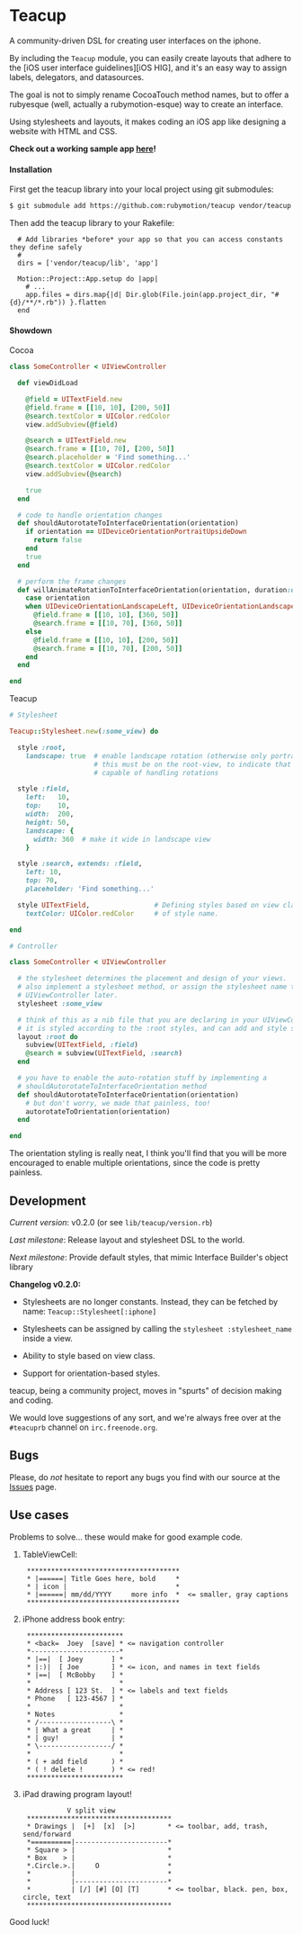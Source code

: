 Teacup
======

A community-driven DSL for creating user interfaces on the iphone.

By including the `Teacup` module, you can easily create layouts that adhere to
the [iOS user interface guidelines][iOS HIG], and it's an easy way to assign labels,
delegators, and datasources.

The goal is not to simply rename CocoaTouch method names, but to offer a
rubyesque (well, actually a rubymotion-esque) way to create an interface.

Using stylesheets and layouts, it makes coding an iOS app like designing a website with HTML and CSS.

**Check out a working sample app [here](https://github.com/rubymotion/teacup/tree/master/samples/Hai)!**

#### Installation

First get the teacup library into your local project using git submodules:

```bash
$ git submodule add https://github.com:rubymotion/teacup vendor/teacup
```

Then add the teacup library to your Rakefile:

```
  # Add libraries *before* your app so that you can access constants they define safely
  #
  dirs = ['vendor/teacup/lib', 'app']

  Motion::Project::App.setup do |app|
    # ...
    app.files = dirs.map{|d| Dir.glob(File.join(app.project_dir, "#{d}/**/*.rb")) }.flatten
  end
```

#### Showdown

Cocoa

```ruby
class SomeController < UIViewController

  def viewDidLoad

    @field = UITextField.new
    @field.frame = [[10, 10], [200, 50]]
    @search.textColor = UIColor.redColor
    view.addSubview(@field)

    @search = UITextField.new
    @search.frame = [[10, 70], [200, 50]]
    @search.placeholder = 'Find something...'
    @search.textColor = UIColor.redColor
    view.addSubview(@search)

    true
  end

  # code to handle orientation changes
  def shouldAutorotateToInterfaceOrientation(orientation)
    if orientation == UIDeviceOrientationPortraitUpsideDown
      return false
    end
    true
  end

  # perform the frame changes
  def willAnimateRotationToInterfaceOrientation(orientation, duration:duration)
    case orientation
    when UIDeviceOrientationLandscapeLeft, UIDeviceOrientationLandscapeRight
      @field.frame = [[10, 10], [360, 50]]
      @search.frame = [[10, 70], [360, 50]]
    else
      @field.frame = [[10, 10], [200, 50]]
      @search.frame = [[10, 70], [200, 50]]
    end
  end

end
```

Teacup

```ruby
# Stylesheet

Teacup::Stylesheet.new(:some_view) do

  style :root,
    landscape: true  # enable landscape rotation (otherwise only portrait is enabled)
                     # this must be on the root-view, to indicate that this view is
                     # capable of handling rotations

  style :field,
    left:   10,
    top:    10,
    width:  200,
    height: 50,
    landscape: {
      width: 360  # make it wide in landscape view
    }

  style :search, extends: :field,
    left: 10,
    top: 70,
    placeholder: 'Find something...'

  style UITextField,                # Defining styles based on view class instead
    textColor: UIColor.redColor     # of style name.

end

# Controller

class SomeController < UIViewController

  # the stylesheet determines the placement and design of your views.  You can
  # also implement a stylesheet method, or assign the stylesheet name to the
  # UIViewController later.
  stylesheet :some_view

  # think of this as a nib file that you are declaring in your UIViewController.
  # it is styled according to the :root styles, and can add and style subviews
  layout :root do
    subview(UITextField, :field)
    @search = subview(UITextField, :search)
  end

  # you have to enable the auto-rotation stuff by implementing a
  # shouldAutorotateToInterfaceOrientation method
  def shouldAutorotateToInterfaceOrientation(orientation)
    # but don't worry, we made that painless, too!
    autorotateToOrientation(orientation)
  end

end
```

The orientation styling is really neat, I think you'll find that you will be
more encouraged to enable multiple orientations, since the code is pretty
painless.



Development
-----------

*Current version*: v0.2.0 (or see `lib/teacup/version.rb`)

*Last milestone*: Release layout and stylesheet DSL to the world.

*Next milestone*: Provide default styles, that mimic Interface Builder's object library

**Changelog v0.2.0:**

- Stylesheets are no longer constants. Instead, they can be fetched by name: `Teacup::Stylesheet[:iphone]`

- Stylesheets can be assigned by calling the `stylesheet :stylesheet_name` inside a view.

- Ability to style based on view class.

- Support for orientation-based styles.


teacup, being a community project, moves in "spurts" of decision making and
coding.

We would love suggestions of any sort, and we're always free over at the
`#teacuprb` channel on `irc.freenode.org`.

Bugs
----

Please, do *not* hesitate to report any bugs you find with our source at the
[Issues](https://github.com/rubymotion/teacup/issues) page.

Use cases
---------

Problems to solve... these would make for good example code.

1. TableViewCell:

        **************************************
        * |======| Title Goes here, bold     *
        * | icon |                           *
        * |======| mm/dd/YYYY     more info  *  <= smaller, gray captions
        **************************************

2. iPhone address book entry:

        ************************
        * <back=  Joey  [save] * <= navigation controller
        *----------------------*
        * |==|  [ Joey       ] *
        * |:)|  [ Joe        ] * <= icon, and names in text fields
        * |==|  [ McBobby    ] *
        *                      *
        * Address [ 123 St.  ] * <= labels and text fields
        * Phone   [ 123-4567 ] *
        *                      *
        * Notes                *
        * /------------------\ *
        * | What a great     | *
        * | guy!             | *
        * \------------------/ *
        *                      *
        * ( + add field      ) *
        * ( ! delete !       ) * <= red!
        ************************

3. iPad drawing program layout!

                  V split view
        ************************************
        * Drawings |  [+]  [x]  [>]        * <= toolbar, add, trash, send/forward
        *==========|-----------------------*
        * Square > |                       *
        * Box    > |                       *
        *.Circle.>.|     O                 *
        *          |                       *
        *          |-----------------------*
        *          | [/] [#] [O] [T]       * <= toolbar, black. pen, box, circle, text
        ************************************

Good luck!
